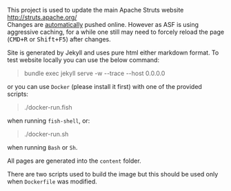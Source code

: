 This project is used to update the main Apache Struts website http://struts.apache.org/  
Changes are [automatically](https://builds.apache.org/view/S-Z/view/Struts/job/Struts-site/) pushed online. 
However as ASF is using aggressive caching, for a while one still may need to forcely reload the page (<kbd>CMD+R</kbd> or <kbd>Shift+F5</kbd>) after changes.

Site is generated by Jekyll and uses pure html either markdown format.
To test website locally you can use the below command:

 > bundle exec jekyll serve -w --trace --host 0.0.0.0

or you can use `Docker` (please install it first) with one of the provided scripts:

 > ./docker-run.fish

when running `fish-shell`, or:

 > ./docker-run.sh

when running `Bash` or `Sh`.

All pages are generated into the `content` folder.

There are two scripts used to build the image but this should be used only when `Dockerfile` was modified.
